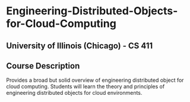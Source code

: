 # Engineering-Distributed-Objects-for-Cloud-Computing
## University of Illinois (Chicago) - CS 411

## Course Description
Provides a broad but solid overview of engineering distributed object for cloud computing. Students will learn the theory and principles of engineering distributed objects for cloud environments. 
